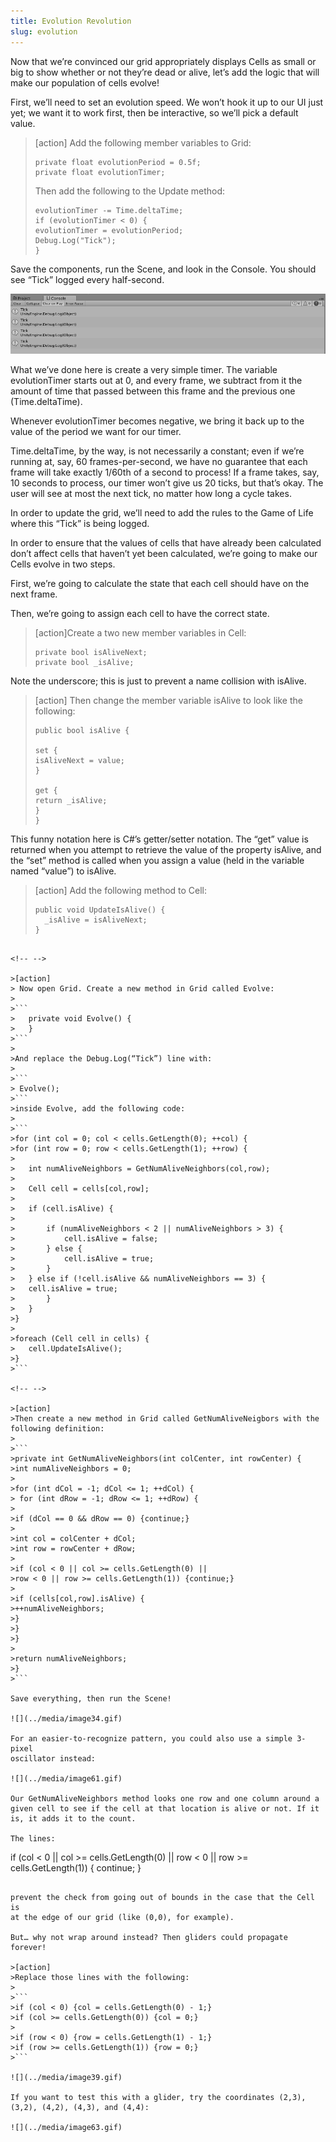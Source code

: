 ```yaml
---
title: Evolution Revolution
slug: evolution
---
```


Now that we’re convinced our grid appropriately displays Cells as small
or big to show whether or not they’re dead or alive, let’s add the logic
that will make our population of cells evolve!

First, we’ll need to set an evolution speed. We won’t hook it up to our
UI just yet; we want it to work first, then be interactive, so we’ll
pick a default value.

>[action]
>Add the following member variables to Grid:
>
>```
>private float evolutionPeriod = 0.5f;
>private float evolutionTimer;
>```
>
>Then add the following to the Update method:
>
>```
> evolutionTimer -= Time.deltaTime;
> if (evolutionTimer < 0) {
> evolutionTimer = evolutionPeriod;
> Debug.Log("Tick");
> }
>```

Save the components, run the Scene, and look in the Console. You should
see “Tick” logged every half-second.

![](../media/image55.png)

What we’ve done here is create a very simple timer. The variable
evolutionTimer starts out at 0, and every frame, we subtract from it the
amount of time that passed between this frame and the previous one
(Time.deltaTime).

Whenever evolutionTimer becomes negative, we bring it back up to the
value of the period we want for our timer.

Time.deltaTime, by the way, is not necessarily a constant; even if we’re
running at, say, 60 frames-per-second, we have no guarantee that each
frame will take exactly 1/60th of a second to process! If a frame takes,
say, 10 seconds to process, our timer won’t give us 20 ticks, but that’s
okay. The user will see at most the next tick, no matter how long a
cycle takes.

In order to update the grid, we’ll need to add the rules to the Game of
Life where this “Tick” is being logged.

In order to ensure that the values of cells that have already been
calculated don’t affect cells that haven’t yet been calculated, we’re
going to make our Cells evolve in two steps.

First, we’re going to calculate the state that each cell should have on
the next frame.

Then, we’re going to assign each cell to have the correct state.

>[action]Create a two new member variables in Cell:
>
>```
> private bool isAliveNext;
> private bool _isAlive;
>```

Note the underscore; this is just to prevent a name collision with
isAlive.

>[action]
>Then change the member variable isAlive to look like the following:
>
>```
> public bool isAlive {
>
> set {
> isAliveNext = value;
> }
>
> get {
> return _isAlive;
> }
>}
>```

This funny notation here is C\#’s getter/setter notation. The “get”
value is returned when you attempt to retrieve the value of the property
isAlive, and the “set” method is called when you assign a value (held in
the variable named “value”) to isAlive.

>[action]
>Add the following method to Cell:
>
>```
> public void UpdateIsAlive() {
> 	_isAlive = isAliveNext;
> }
>
```

<!-- -->

>[action]
> Now open Grid. Create a new method in Grid called Evolve:
>
>```
> 	private void Evolve() {
>	}
>```
>
>And replace the Debug.Log(“Tick”) line with:
>
>```
> Evolve();
>```
>inside Evolve, add the following code:
>
>```
>for (int col = 0; col < cells.GetLength(0); ++col) {
>for (int row = 0; row < cells.GetLength(1); ++row) {
>
>	int numAliveNeighbors = GetNumAliveNeighbors(col,row);
>
>	Cell cell = cells[col,row];
>
>	if (cell.isAlive) {
>
>		if (numAliveNeighbors < 2 || numAliveNeighbors > 3) {
>			cell.isAlive = false;
>		} else {
>			cell.isAlive = true;
>		}
>	} else if (!cell.isAlive && numAliveNeighbors == 3) {
>	cell.isAlive = true;
>		}
>	}
>}
>
>foreach (Cell cell in cells) {
>	cell.UpdateIsAlive();
>}
>```

<!-- -->

>[action]
>Then create a new method in Grid called GetNumAliveNeigbors with the
following definition:
>
>```
>private int GetNumAliveNeighbors(int colCenter, int rowCenter) {
>int numAliveNeighbors = 0;
>
>for (int dCol = -1; dCol <= 1; ++dCol) {
> for (int dRow = -1; dRow <= 1; ++dRow) {
>
>if (dCol == 0 && dRow == 0) {continue;}
>
>int col = colCenter + dCol;
>int row = rowCenter + dRow;
>
>if (col < 0 || col >= cells.GetLength(0) ||
>row < 0 || row >= cells.GetLength(1)) {continue;}
>
>if (cells[col,row].isAlive) {
>++numAliveNeighbors;
>}
>}
>}
>
>return numAliveNeighbors;
>}
>```

Save everything, then run the Scene!

![](../media/image34.gif)

For an easier-to-recognize pattern, you could also use a simple 3-pixel
oscillator instead:

![](../media/image61.gif)

Our GetNumAliveNeighbors method looks one row and one column around a
given cell to see if the cell at that location is alive or not. If it
is, it adds it to the count.

The lines:

```
if (col < 0 || col >= cells.GetLength(0) ||
row < 0 || row >= cells.GetLength(1)) {
continue;
}
```

prevent the check from going out of bounds in the case that the Cell is
at the edge of our grid (like (0,0), for example).

But… why not wrap around instead? Then gliders could propagate forever!

>[action]
>Replace those lines with the following:
>
>```
>if (col < 0) {col = cells.GetLength(0) - 1;}
>if (col >= cells.GetLength(0)) {col = 0;}
>
>if (row < 0) {row = cells.GetLength(1) - 1;}
>if (row >= cells.GetLength(1)) {row = 0;}
>```

![](../media/image39.gif)

If you want to test this with a glider, try the coordinates (2,3),
(3,2), (4,2), (4,3), and (4,4):

![](../media/image63.gif)
